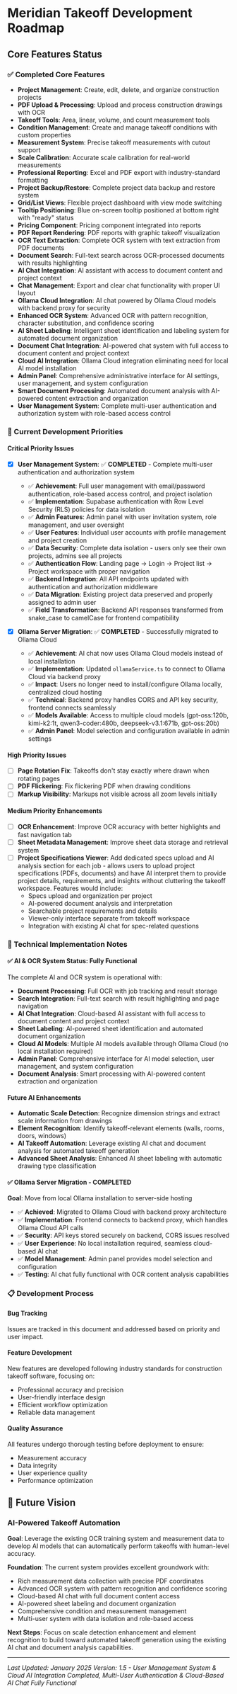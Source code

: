 # Meridian Takeoff Development Roadmap

## Core Features Status

### ✅ Completed Core Features
- **Project Management**: Create, edit, delete, and organize construction projects
- **PDF Upload & Processing**: Upload and process construction drawings with OCR
- **Takeoff Tools**: Area, linear, volume, and count measurement tools
- **Condition Management**: Create and manage takeoff conditions with custom properties
- **Measurement System**: Precise takeoff measurements with cutout support
- **Scale Calibration**: Accurate scale calibration for real-world measurements
- **Professional Reporting**: Excel and PDF export with industry-standard formatting
- **Project Backup/Restore**: Complete project data backup and restore system
- **Grid/List Views**: Flexible project dashboard with view mode switching
- **Tooltip Positioning**: Blue on-screen tooltip positioned at bottom right with "ready" status
- **Pricing Component**: Pricing component integrated into reports
- **PDF Report Rendering**: PDF reports with graphic takeoff visualization
- **OCR Text Extraction**: Complete OCR system with text extraction from PDF documents
- **Document Search**: Full-text search across OCR-processed documents with results highlighting
- **AI Chat Integration**: AI assistant with access to document content and project context
- **Chat Management**: Export and clear chat functionality with proper UI layout
- **Ollama Cloud Integration**: AI chat powered by Ollama Cloud models with backend proxy for security
- **Enhanced OCR System**: Advanced OCR with pattern recognition, character substitution, and confidence scoring
- **AI Sheet Labeling**: Intelligent sheet identification and labeling system for automated document organization
- **Document Chat Integration**: AI-powered chat system with full access to document content and project context
- **Cloud AI Integration**: Ollama Cloud integration eliminating need for local AI model installation
- **Admin Panel**: Comprehensive administrative interface for AI settings, user management, and system configuration
- **Smart Document Processing**: Automated document analysis with AI-powered content extraction and organization
- **User Management System**: Complete multi-user authentication and authorization system with role-based access control


### 🔄 Current Development Priorities

#### Critical Priority Issues
- [x] **User Management System**: ✅ **COMPLETED** - Complete multi-user authentication and authorization system
  - ✅ **Achievement**: Full user management with email/password authentication, role-based access control, and project isolation
  - ✅ **Implementation**: Supabase authentication with Row Level Security (RLS) policies for data isolation
  - ✅ **Admin Features**: Admin panel with user invitation system, role management, and user oversight
  - ✅ **User Features**: Individual user accounts with profile management and project creation
  - ✅ **Data Security**: Complete data isolation - users only see their own projects, admins see all projects
  - ✅ **Authentication Flow**: Landing page → Login → Project list → Project workspace with proper navigation
  - ✅ **Backend Integration**: All API endpoints updated with authentication and authorization middleware
  - ✅ **Data Migration**: Existing project data preserved and properly assigned to admin user
  - ✅ **Field Transformation**: Backend API responses transformed from snake_case to camelCase for frontend compatibility

- [x] **Ollama Server Migration**: ✅ **COMPLETED** - Successfully migrated to Ollama Cloud
  - ✅ **Achievement**: AI chat now uses Ollama Cloud models instead of local installation
  - ✅ **Implementation**: Updated `ollamaService.ts` to connect to Ollama Cloud via backend proxy
  - ✅ **Impact**: Users no longer need to install/configure Ollama locally, centralized cloud hosting
  - ✅ **Technical**: Backend proxy handles CORS and API key security, frontend connects seamlessly
  - ✅ **Models Available**: Access to multiple cloud models (gpt-oss:120b, kimi-k2:1t, qwen3-coder:480b, deepseek-v3.1:671b, gpt-oss:20b)
  - ✅ **Admin Panel**: Model selection and configuration available in admin settings


#### High Priority Issues
- [ ] **Page Rotation Fix**: Takeoffs don't stay exactly where drawn when rotating pages
- [ ] **PDF Flickering**: Fix flickering PDF when drawing conditions
- [ ] **Markup Visibility**: Markups not visible across all zoom levels initially

#### Medium Priority Enhancements
- [ ] **OCR Enhancement**: Improve OCR accuracy with better highlights and fast navigation tab
- [ ] **Sheet Metadata Management**: Improve sheet data storage and retrieval system
- [ ] **Project Specifications Viewer**: Add dedicated specs upload and AI analysis section for each job - allows users to upload project specifications (PDFs, documents) and have AI interpret them to provide project details, requirements, and insights without cluttering the takeoff workspace. Features would include:
  - Specs upload and organization per project
  - AI-powered document analysis and interpretation
  - Searchable project requirements and details
  - Viewer-only interface separate from takeoff workspace
  - Integration with existing AI chat for spec-related questions

### 🔧 Technical Implementation Notes

#### ✅ AI & OCR System Status: Fully Functional
The complete AI and OCR system is operational with:
- **Document Processing**: Full OCR with job tracking and result storage
- **Search Integration**: Full-text search with result highlighting and page navigation
- **AI Chat Integration**: Cloud-based AI assistant with full access to document content and project context
- **Sheet Labeling**: AI-powered sheet identification and automated document organization
- **Cloud AI Models**: Multiple AI models available through Ollama Cloud (no local installation required)
- **Admin Panel**: Comprehensive interface for AI model selection, user management, and system configuration
- **Document Analysis**: Smart processing with AI-powered content extraction and organization

#### Future AI Enhancements
- **Automatic Scale Detection**: Recognize dimension strings and extract scale information from drawings
- **Element Recognition**: Identify takeoff-relevant elements (walls, rooms, doors, windows)
- **AI Takeoff Automation**: Leverage existing AI chat and document analysis for automated takeoff generation
- **Advanced Sheet Analysis**: Enhanced AI sheet labeling with automatic drawing type classification

#### ✅ Ollama Server Migration - COMPLETED
**Goal**: Move from local Ollama installation to server-side hosting
- ✅ **Achieved**: Migrated to Ollama Cloud with backend proxy architecture
- ✅ **Implementation**: Frontend connects to backend proxy, which handles Ollama Cloud API calls
- ✅ **Security**: API keys stored securely on backend, CORS issues resolved
- ✅ **User Experience**: No local installation required, seamless cloud-based AI chat
- ✅ **Model Management**: Admin panel provides model selection and configuration
- ✅ **Testing**: AI chat fully functional with OCR content analysis capabilities

### 📋 Development Process

#### Bug Tracking
Issues are tracked in this document and addressed based on priority and user impact.

#### Feature Development
New features are developed following industry standards for construction takeoff software, focusing on:
- Professional accuracy and precision
- User-friendly interface design
- Efficient workflow optimization
- Reliable data management

#### Quality Assurance
All features undergo thorough testing before deployment to ensure:
- Measurement accuracy
- Data integrity
- User experience quality
- Performance optimization

## 🚀 Future Vision

### AI-Powered Takeoff Automation
**Goal**: Leverage the existing OCR training system and measurement data to develop AI models that can automatically perform takeoffs with human-level accuracy.

**Foundation**: The current system provides excellent groundwork with:
- Rich measurement data collection with precise PDF coordinates
- Advanced OCR system with pattern recognition and confidence scoring
- Cloud-based AI chat with full document content access
- AI-powered sheet labeling and document organization
- Comprehensive condition and measurement management
- Multi-user system with data isolation and role-based access

**Next Steps**: Focus on scale detection enhancement and element recognition to build toward automated takeoff generation using the existing AI chat and document analysis capabilities.

---

*Last Updated: January 2025*
*Version: 1.5 - User Management System & Cloud AI Integration Completed, Multi-User Authentication & Cloud-Based AI Chat Fully Functional*
